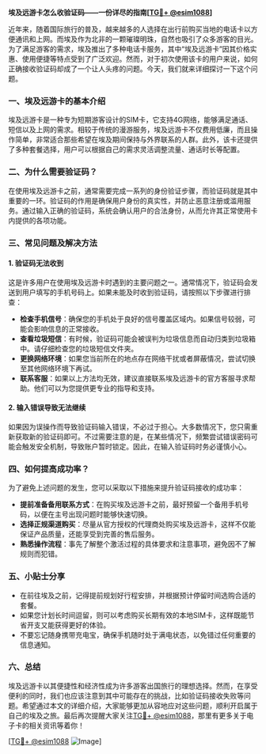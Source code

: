 **埃及远游卡怎么收验证码——一份详尽的指南[[TG💪+ @esim1088](https://t.me/s/esim1088)]**

近年来，随着国际旅行的普及，越来越多的人选择在出行前购买当地的电话卡以方便通讯和上网。而埃及作为北非的一颗璀璨明珠，自然也吸引了众多游客的目光。为了满足游客的需求，埃及推出了多种电话卡服务，其中“埃及远游卡”因其价格实惠、使用便捷等特点受到了广泛欢迎。然而，对于初次使用该卡的用户来说，如何正确接收验证码却成了一个让人头疼的问题。今天，我们就来详细探讨一下这个问题。

### **一、埃及远游卡的基本介绍**

埃及远游卡是一种专为短期游客设计的SIM卡，它支持4G网络，能够满足通话、短信以及上网的需求。相较于传统的漫游服务，埃及远游卡不仅费用低廉，而且操作简单，非常适合那些希望在埃及期间保持与外界联系的人群。此外，该卡还提供了多种套餐选择，用户可以根据自己的需求灵活调整流量、通话时长等配置。

### **二、为什么需要验证码？**

在使用埃及远游卡之前，通常需要完成一系列的身份验证步骤，而验证码就是其中重要的一环。验证码的作用是确保用户身份的真实性，并防止恶意注册或滥用服务。通过输入正确的验证码，系统会确认用户的合法身份，从而允许其正常使用卡内提供的各项功能。

### **三、常见问题及解决方法**

#### **1. 验证码无法收到**
这是许多用户在使用埃及远游卡时遇到的主要问题之一。通常情况下，验证码会发送到用户填写的手机号码上。如果未能及时收到验证码，请按照以下步骤进行排查：

- **检查手机信号**：确保您的手机处于良好的信号覆盖区域内。如果信号较弱，可能会影响信息的正常接收。
- **查看垃圾短信**：有时候，验证码可能会被误判为垃圾信息而自动归类到垃圾箱中。请仔细检查您的垃圾短信文件夹。
- **更换网络环境**：如果您当前所在的地点存在网络干扰或者屏蔽情况，尝试切换至其他网络环境下再试。
- **联系客服**：如果以上方法均无效，建议直接联系埃及远游卡的官方客服寻求帮助。他们可以为您提供更专业的指导和支持。

#### **2. 输入错误导致无法继续**
如果因为误操作而导致验证码输入错误，不必过于担心。大多数情况下，您只需重新获取新的验证码即可。不过需要注意的是，在某些情况下，频繁尝试错误密码可能会触发安全机制，导致账户暂时锁定。因此，在输入验证码时务必谨慎小心。

### **四、如何提高成功率？**

为了避免上述问题的发生，您可以采取以下措施来提升验证码接收的成功率：

- **提前准备备用联系方式**：在购买埃及远游卡之前，最好预留一个备用手机号码，以便在主号出现问题时能够快速切换。
- **选择正规渠道购买**：尽量从官方授权的代理商处购买埃及远游卡，这样不仅能保证产品质量，还能享受到完善的售后服务。
- **熟悉操作流程**：事先了解整个激活过程的具体要求和注意事项，避免因不了解规则而犯错。

### **五、小贴士分享**

- 在前往埃及之前，记得提前规划好行程安排，并根据预计停留时间选购合适的套餐。
- 如果您计划长时间逗留，则可以考虑购买长期有效的本地SIM卡，这样既能节省开支又能获得更好的体验。
- 不要忘记随身携带充电宝，确保手机随时处于满电状态，以免错过任何重要的信息通知。

### **六、总结**

埃及远游卡以其便捷性和经济性成为许多游客出国旅行的理想选择。然而，在享受便利的同时，我们也应该注意到其中可能存在的挑战，比如验证码接收失败等问题。希望通过本文的详细介绍，大家能够更加从容地应对这些问题，顺利开启属于自己的埃及之旅。最后再次提醒大家关注[TG💪+ @esim1088](https://t.me/s/esim1088)，那里有更多关于电子卡的相关资讯等着你！

[[TG💪+ @esim1088](https://t.me/s/esim1088) ![Image](https://i.postimg.cc/4NQfJmqS/Snipaste-2025-05-13-00-14-12.png)]